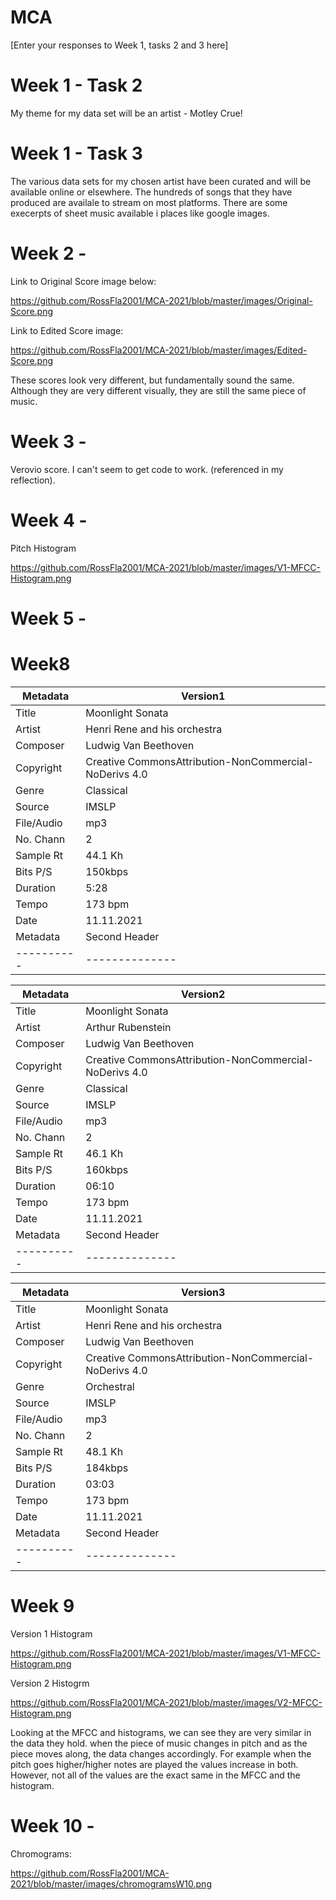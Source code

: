 # MCA
\[Enter your responses to Week 1, tasks 2 and 3 here\]

# Week 1 - Task 2
My theme for my data set will be an artist - Motley Crue!

# Week 1 - Task 3

The various data sets for my chosen artist have been curated and will be available online or elsewhere.  The hundreds of songs that they have produced are availale to stream on most platforms.  There are some execerpts of sheet music available i places like google images. 


# Week 2 -

Link to Original Score image below:

https://github.com/RossFla2001/MCA-2021/blob/master/images/Original-Score.png


Link to Edited Score image:

https://github.com/RossFla2001/MCA-2021/blob/master/images/Edited-Score.png

These scores look very different, but fundamentally sound the same.  Although they are very different visually, they are still the same piece of music.

# Week 3 -
Verovio score.  I can't seem to get code to work.  (referenced in my reflection).


# Week 4 -
Pitch Histogram

https://github.com/RossFla2001/MCA-2021/blob/master/images/V1-MFCC-Histogram.png


# Week 5 -







# Week8
              
| Metadata | Version1|               
|----------|--------------|
| Title    | Moonlight Sonata|
| Artist   |Henri Rene and his orchestra|
| Composer | Ludwig Van Beethoven|
| Copyright|Creative CommonsAttribution-NonCommercial-NoDerivs 4.0| 
| Genre    | Classical|
| Source   | IMSLP|
|File/Audio| mp3|
| No. Chann| 2|
| Sample Rt| 44.1 Kh|
| Bits P/S | 150kbps|
| Duration | 5:28|
| Tempo    | 173 bpm|
| Date     | 11.11.2021|
| Metadata | Second Header|               
|----------|--------------|



              
| Metadata | Version2|               
|----------|--------------|
| Title    | Moonlight Sonata|
| Artist   |Arthur Rubenstein|
| Composer | Ludwig Van Beethoven|
| Copyright|Creative CommonsAttribution-NonCommercial-NoDerivs 4.0| 
| Genre    | Classical|
| Source   | IMSLP|
|File/Audio| mp3|
| No. Chann| 2|
| Sample Rt| 46.1 Kh|
| Bits P/S | 160kbps|
| Duration | 06:10|
| Tempo    | 173 bpm|
| Date     | 11.11.2021|
| Metadata | Second Header|               
|----------|--------------|




| Metadata | Version3|               
|----------|--------------|
| Title    | Moonlight Sonata|
| Artist   |Henri Rene and his orchestra|
| Composer | Ludwig Van Beethoven|
| Copyright|Creative CommonsAttribution-NonCommercial-NoDerivs 4.0| 
| Genre    | Orchestral|
| Source   | IMSLP|
|File/Audio| mp3|
| No. Chann| 2|
| Sample Rt| 48.1 Kh|
| Bits P/S | 184kbps|
| Duration | 03:03|
| Tempo    | 173 bpm|
| Date     | 11.11.2021|
| Metadata | Second Header|               
|----------|--------------|



# Week 9 

Version 1 Histogram

https://github.com/RossFla2001/MCA-2021/blob/master/images/V1-MFCC-Histogram.png

Version 2 Histogrm

https://github.com/RossFla2001/MCA-2021/blob/master/images/V2-MFCC-Histogram.png




Looking at the MFCC and histograms, we can see they are very similar in the data they hold.  when the piece of music changes in pitch and as the piece moves along, the data changes accordingly.  For example when the pitch goes higher/higher notes are played the values increase in both.  However, not all of the values are the exact same in the MFCC and the histogram.





# Week 10 - 

Chromograms:

https://github.com/RossFla2001/MCA-2021/blob/master/images/chromogramsW10.png






